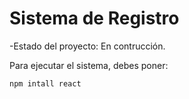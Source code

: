<h1> Sistema de Registro </h1>

-Estado del proyecto: En contrucción.

Para ejecutar el sistema, debes poner:

```npm intall react```
